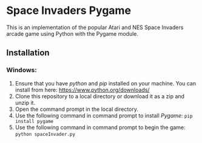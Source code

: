 # Space Invaders Pygame
This is an implementation of the popular Atari and NES Space Invaders arcade game using Python with the Pygame module.

## Installation

### Windows:
1. Ensure that you have _python_ and _pip_ installed on your machine. You can install from here: https://www.python.org/downloads/
2. Clone this repository to a local directory or download it as a zip and unzip it.
3. Open the command prompt in the local directory.
4. Use the following command in command prompt to install _Pygame_: `pip install pygame`
5. Use the following command in command prompt to begin the game: `python spaceInvader.py`